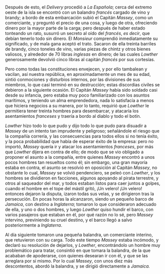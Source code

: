 Después de esto, el _Delivery_ procedió a _La Española_; cerca del extremo oeste de la isla se encontró con un balandro _francés_ cargado de vino y brandy; a bordo de esta embarcación subió el Capitán _Massey_, como un comerciante, y preguntó el precio de una cosa, y luego de otra, ofreciendo dinero por la mayor parte de la carga; pero después de haber estado tonteando un rato, susurró un secreto al oído del _francés_, _es decir_, que debían tenerlo todo sin dinero. El _Monsieur_ comprendió inmediatamente su significado, y de mala gana aceptó el trato. Sacaron de ella treinta barriles de brandy, cinco toneles de vino, varias piezas de chintz y otros bienes valiosos, y alrededor de 70 libras _inglesas_ en dinero; de las cuales _Lowther_ generosamente devolvió cinco libras al capitán _francés_ por sus cortesías.

Pero como todas las constituciones envejecen, y por ello tambalean y vacilan, así nuestra república, en aproximadamente un mes de su edad, sintió conmociones y disturbios internos, por las divisiones de sus miembros, lo que casi terminó en su destrucción; estas discordias civiles se debieron a la siguiente ocasión. El Capitán _Massey_ había sido soldado casi desde su infancia, pero estaba muy poco familiarizado con los asuntos marítimos, y teniendo un alma emprendedora, nada lo satisfacía a menos que hiciera negocios a su manera, por lo tanto, requirió que _Lowther_ le permitiera tener treinta hombres para desembarcar, y atacaría los asentamientos _franceses_ y traería a bordo al diablo y todo el botín.

_Lowther_ hizo todo lo que pudo y dijo todo lo que pudo para disuadir a _Massey_ de un intento tan imprudente y peligroso; señalándole el riesgo que la compañía correría, y las consecuencias para todos ellos si no tenía éxito, y la poca probabilidad que había de esperar éxito de la empresa: pero no importó, _Massey_ quería ir y atacar los asentamientos _franceses_, por más que _Lowther_ dijera en contra de ello; de modo que se vio obligado a proponer el asunto a la compañía, entre quienes _Massey_ encontró a unos pocos hombres tan resueltos como él; sin embargo, una gran mayoría estaba en contra, el asunto se resolvió en oposición al Capitán _Massey_, no obstante lo cual, _Massey_ se volvió pendenciero, se peleó con _Lowther_, y los hombres se dividieron en facciones, algunos apoyando al pirata terrestre, y otros al saqueador del mar, y todos estaban listos para caer juntos a golpes, cuando el hombre en el tope del mástil gritó, ¡Un velero! ¡Un velero! entonces dejaron la disputa, izaron todas sus velas, y se dirigieron tras la persecución. En pocas horas la alcanzaron, siendo un pequeño barco de _Jamaica_, con destino a _Inglaterra_; tomaron lo que consideraron adecuado de ella, y uno o dos hombres, y luego _Lowther_ quiso hundir el barco, con varios pasajeros que estaban en él, por qué razón no lo sé, pero _Massey_ intervino, previniendo su cruel destino, y el barco llegó a salvo posteriormente a _Inglaterra_.

Al día siguiente tomaron una pequeña balandra, un comerciante interino, que retuvieron con su carga. Todo este tiempo _Massey_ estaba incómodo, y declaró su resolución de dejarlos, y _Lowther_, encontrándolo un hombre muy problemático para tratar, consintió en que tomara la balandra, de la que acababan de apoderarse, con quienes desearan ir con él, y que se las arreglara por sí mismo. Por lo cual _Massey_, con unos diez más descontentos, abordó la balandra, y se dirigió directamente a _Jamaica._